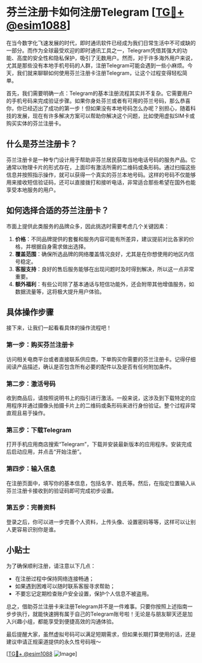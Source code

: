 # 芬兰注册卡如何注册Telegram [[TG💪+ @esim1088](https://t.me/s/esim1088)]

在当今数字化飞速发展的时代，即时通讯软件已经成为我们日常生活中不可或缺的一部分。而作为全球最受欢迎的即时通讯工具之一，Telegram凭借其强大的功能、高度的安全性和隐私保护，吸引了无数用户。然而，对于许多海外用户来说，尤其是那些没有本地手机号码的人群，注册Telegram可能会遇到一些小麻烦。今天，我们就来聊聊如何使用芬兰注册卡注册Telegram，让这个过程变得轻松简单。

首先，我们需要明确一点：Telegram的基本注册流程其实并不复杂。它需要用户的手机号码来完成验证步骤。如果你身处芬兰或者有可用的芬兰号码，那么恭喜你，你已经迈出了成功的第一步！但如果没有本地号码怎么办呢？别担心，随着科技的发展，现在有许多解决方案可以帮助你解决这个问题，比如使用虚拟SIM卡或购买实体的芬兰注册卡。

## 什么是芬兰注册卡？

芬兰注册卡是一种专门设计用于帮助非芬兰居民获取当地电话号码的服务产品。它通常以物理卡片的形式存在，上面印有激活所需的二维码或条形码。通过扫描这些信息并按照指示操作，就可以获得一个真实的芬兰本地号码。这样的号码不仅能够用来接收短信验证码，还可以直接拨打和接听电话，非常适合那些希望在国外也能享受本地服务的用户。

## 如何选择合适的芬兰注册卡？

市面上提供此类服务的品牌众多，因此挑选时需要考虑几个关键因素：

1. **价格**：不同品牌提供的套餐和服务内容可能有所差异，建议提前对比各家的价格，并根据自身需求做出选择。
2. **覆盖范围**：确保所选品牌的网络覆盖情况良好，尤其是在你想使用的地区内信号稳定。
3. **客服支持**：良好的售后服务能够在出现问题时及时得到解决，所以这一点非常重要。
4. **额外福利**：有些公司除了基本通话与短信功能外，还会附带其他增值服务，如数据流量等，这将极大提升用户体验。

## 具体操作步骤

接下来，让我们一起看看具体的操作流程吧！

### 第一步：购买芬兰注册卡
访问相关电商平台或者直接联系供应商，下单购买你需要的芬兰注册卡。记得仔细阅读产品描述，确认是否包含所有必要的配件以及是否有任何附加条件。

### 第二步：激活号码
收到商品后，请按照说明书上的指引进行激活。一般来说，这涉及到下载特定的应用程序并通过摄像头拍摄卡片上的二维码或条形码来进行身份验证。整个过程非常直观且易于操作。

### 第三步：下载Telegram
打开手机应用商店搜索“Telegram”，下载并安装最新版本的应用程序。安装完成后启动应用，并点击“开始注册”。

### 第四步：输入信息
在注册页面中，填写你的基本信息，包括名字、姓氏等。然后，在指定位置输入从芬兰注册卡接收到的验证码即可完成初步设置。

### 第五步：完善资料
登录之后，你可以进一步完善个人资料，上传头像、设置密码等等，这样可以让别人更容易识别你是谁。

## 小贴士

为了确保顺利注册，请注意以下几点：
- 在注册过程中保持网络连接畅通；
- 如果遇到困难可以随时联系客服寻求帮助；
- 不要忘记定期检查账户安全设置，保护个人信息不被盗用。

总之，借助芬兰注册卡来注册Telegram并不是一件难事。只要你按照上述指南一步步执行，就能快速拥有属于自己的Telegram账号啦！无论是与朋友聊天还是加入兴趣小组，都能享受到便捷高效的沟通体验。

最后提醒大家，虽然虚拟号码可以满足短期需求，但如果长期打算使用的话，还是建议申请正规渠道提供的永久性号码哦～

[[TG💪+ @esim1088](https://t.me/s/esim1088) ![Image](https://i.postimg.cc/4NQfJmqS/Snipaste-2025-05-13-00-14-12.png)]